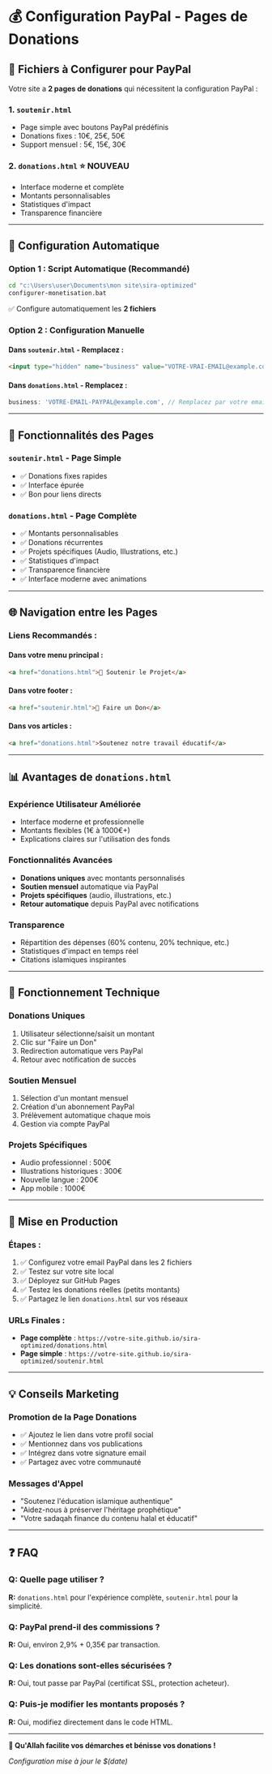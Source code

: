 # 💰 Configuration PayPal - Pages de Donations

## 📍 Fichiers à Configurer pour PayPal

Votre site a **2 pages de donations** qui nécessitent la configuration PayPal :

### 1. **`soutenir.html`** 
- Page simple avec boutons PayPal prédéfinis
- Donations fixes : 10€, 25€, 50€
- Support mensuel : 5€, 15€, 30€

### 2. **`donations.html`** ⭐ **NOUVEAU**
- Interface moderne et complète
- Montants personnalisables
- Statistiques d'impact
- Transparence financière

---

## 🔧 Configuration Automatique

### **Option 1 : Script Automatique (Recommandé)**
```cmd
cd "c:\Users\user\Documents\mon site\sira-optimized"
configurer-monetisation.bat
```
✅ Configure automatiquement les **2 fichiers**

### **Option 2 : Configuration Manuelle**

#### Dans `soutenir.html` - Remplacez :
```html
<input type="hidden" name="business" value="VOTRE-VRAI-EMAIL@example.com" />
```

#### Dans `donations.html` - Remplacez :
```javascript
business: 'VOTRE-EMAIL-PAYPAL@example.com', // Remplacez par votre email PayPal
```

---

## 🎯 Fonctionnalités des Pages

### **`soutenir.html`** - Page Simple
- ✅ Donations fixes rapides
- ✅ Interface épurée
- ✅ Bon pour liens directs

### **`donations.html`** - Page Complète 
- ✅ Montants personnalisables
- ✅ Donations récurrentes
- ✅ Projets spécifiques (Audio, Illustrations, etc.)
- ✅ Statistiques d'impact
- ✅ Transparence financière
- ✅ Interface moderne avec animations

---

## 🌐 Navigation entre les Pages

### **Liens Recommandés :**

#### Dans votre menu principal :
```html
<a href="donations.html">🤲 Soutenir le Projet</a>
```

#### Dans votre footer :
```html
<a href="soutenir.html">💝 Faire un Don</a>
```

#### Dans vos articles :
```html
<a href="donations.html">Soutenez notre travail éducatif</a>
```

---

## 📊 Avantages de `donations.html`

### **Expérience Utilisateur Améliorée**
- Interface moderne et professionnelle
- Montants flexibles (1€ à 1000€+)
- Explications claires sur l'utilisation des fonds

### **Fonctionnalités Avancées**
- **Donations uniques** avec montants personnalisés
- **Soutien mensuel** automatique via PayPal
- **Projets spécifiques** (audio, illustrations, etc.)
- **Retour automatique** depuis PayPal avec notifications

### **Transparence**
- Répartition des dépenses (60% contenu, 20% technique, etc.)
- Statistiques d'impact en temps réel
- Citations islamiques inspirantes

---

## 🔄 Fonctionnement Technique

### **Donations Uniques**
1. Utilisateur sélectionne/saisit un montant
2. Clic sur "Faire un Don"
3. Redirection automatique vers PayPal
4. Retour avec notification de succès

### **Soutien Mensuel**
1. Sélection d'un montant mensuel
2. Création d'un abonnement PayPal
3. Prélèvement automatique chaque mois
4. Gestion via compte PayPal

### **Projets Spécifiques**
- Audio professionnel : 500€
- Illustrations historiques : 300€
- Nouvelle langue : 200€
- App mobile : 1000€

---

## 🚀 Mise en Production

### **Étapes :**
1. ✅ Configurez votre email PayPal dans les 2 fichiers
2. ✅ Testez sur votre site local
3. ✅ Déployez sur GitHub Pages
4. ✅ Testez les donations réelles (petits montants)
5. ✅ Partagez le lien `donations.html` sur vos réseaux

### **URLs Finales :**
- **Page complète** : `https://votre-site.github.io/sira-optimized/donations.html`
- **Page simple** : `https://votre-site.github.io/sira-optimized/soutenir.html`

---

## 💡 Conseils Marketing

### **Promotion de la Page Donations**
- ✅ Ajoutez le lien dans votre profil social
- ✅ Mentionnez dans vos publications
- ✅ Intégrez dans votre signature email
- ✅ Partagez avec votre communauté

### **Messages d'Appel**
- "Soutenez l'éducation islamique authentique"
- "Aidez-nous à préserver l'héritage prophétique"
- "Votre sadaqah finance du contenu halal et éducatif"

---

## ❓ FAQ

### **Q: Quelle page utiliser ?**
**R:** `donations.html` pour l'expérience complète, `soutenir.html` pour la simplicité.

### **Q: PayPal prend-il des commissions ?**
**R:** Oui, environ 2,9% + 0,35€ par transaction.

### **Q: Les donations sont-elles sécurisées ?**
**R:** Oui, tout passe par PayPal (certificat SSL, protection acheteur).

### **Q: Puis-je modifier les montants proposés ?**
**R:** Oui, modifiez directement dans le code HTML.

---

**🤲 Qu'Allah facilite vos démarches et bénisse vos donations !**

*Configuration mise à jour le $(date)*
